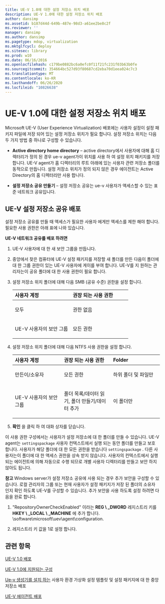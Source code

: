 ```yaml
---
title: UE-V 1.0에 대한 설정 저장소 위치 배포
description: UE-V 1.0에 대한 설정 저장소 위치 배포
author: dansimp
ms.assetid: b187d44d-649b-487e-98d3-a61ee2be8c2f
ms.reviewer: ''
manager: dansimp
ms.author: dansimp
ms.pagetype: mdop, virtualization
ms.mktglfcycl: deploy
ms.sitesec: library
ms.prod: w10
ms.date: 06/16/2016
ms.openlocfilehash: c179be0882bc6a0efc0f11f21fc231f03b63b0fe
ms.sourcegitcommit: 354664bc527d93f80687cd2eba70d1eea024c7c3
ms.translationtype: MT
ms.contentlocale: ko-KR
ms.lasthandoff: 06/26/2020
ms.locfileid: "10826638"
---
```

# UE-V 1.0에 대한 설정 저장소 위치 배포


Microsoft UE-V (User Experience Virtualization) 배포에는 사용자 설정이 설정 패키지 파일에 저장 되어 있는 설정 저장소 위치가 필요 합니다. 설정 저장소 위치는 다음 두 가지 방법 중 하나로 구성할 수 있습니다.

-   **Active directory home directory** – active directory에서 사용자에 대해 홈 디렉터리가 정의 된 경우 ue-v agent가이 위치를 사용 하 여 설정 위치 패키지를 저장 합니다. UE-V agent가 홈 디렉터리의 루트 아래에 있는 사용자 관련 저장소 폴더를 동적으로 만듭니다. 설정 저장소 위치가 정의 되지 않은 경우 에이전트는 Active Directory의 홈 디렉터리만 사용 합니다.

-   **설정 저장소 공유 만들기** – 설정 저장소 공유는 ue-v 사용자가 액세스할 수 있는 표준 네트워크 공유입니다.

## UE-V 설정 저장소 공유 배포


설정 저장소 공유를 만들 때 액세스가 필요한 사용자 에게만 액세스를 제한 해야 합니다. 필요한 사용 권한은 아래 표에 나와 있습니다.

**UE-V 네트워크 공유를 배포 하려면**

1.  UE-V 사용자에 대 한 새 보안 그룹을 만듭니다.

2.  중앙에서 찾은 컴퓨터에 UE-V 설정 패키지를 저장할 새 폴더를 만든 다음이 폴더에 대 한 그룹 권한이 있는 UE-V 사용자에 게이를 부여 합니다. UE-V를 지 원하는 관리자는이 공유 폴더에 대 한 사용 권한이 필요 합니다.

3.  설정 저장소 위치 폴더에 대해 다음 SMB (공유 수준) 권한을 설정 합니다.

    <table>
    <colgroup>
    <col width="50%" />
    <col width="50%" />
    </colgroup>
    <thead>
    <tr class="header">
    <th align="left"><strong>사용자 계정</strong></th>
    <th align="left"><strong>권장 되는 사용 권한</strong></th>
    </tr>
    </thead>
    <tbody>
    <tr class="odd">
    <td align="left"><p>모두</p></td>
    <td align="left"><p>권한 없음</p></td>
    </tr>
    <tr class="even">
    <td align="left"><p>UE-V 사용자의 보안 그룹</p></td>
    <td align="left"><p>모든 권한</p></td>
    </tr>
    </tbody>
    </table>

     

4.  설정 저장소 위치 폴더에 대해 다음 NTFS 사용 권한을 설정 합니다.

    <table>
    <colgroup>
    <col width="33%" />
    <col width="33%" />
    <col width="33%" />
    </colgroup>
    <thead>
    <tr class="header">
    <th align="left"><strong>사용자 계정</strong></th>
    <th align="left"><strong>권장 되는 사용 권한</strong></th>
    <th align="left"><strong>Folder</strong></th>
    </tr>
    </thead>
    <tbody>
    <tr class="odd">
    <td align="left"><p>만든이/소유자</p></td>
    <td align="left"><p>모든 권한</p></td>
    <td align="left"><p>하위 폴더 및 파일만</p></td>
    </tr>
    <tr class="even">
    <td align="left"><p>UE-V 사용자의 보안 그룹</p></td>
    <td align="left"><p>폴더 목록/데이터 읽기, 폴더 만들기/데이터 추가</p></td>
    <td align="left"><p>이 폴더만</p></td>
    </tr>
    </tbody>
    </table>

     

5.  **확인** 을 클릭 하 여 대화 상자를 닫습니다.

이 사용 권한 구성에서는 사용자가 설정 저장소에 대 한 폴더를 만들 수 있습니다. UE-V agent는 `settingspackage` 사용자 컨텍스트에서 실행 되는 동안 폴더를 만들고 보호 합니다. 사용자가 해당 폴더에 대 한 모든 권한을 받습니다 `settingspackage` . 다른 사용자는이 폴더에 대 한 액세스 권한을 상속 받지 않습니다. 사용자의 컨텍스트에서 실행 되는 에이전트에 의해 자동으로 수행 되므로 개별 사용자 디렉터리를 만들고 보안 하지 않아도 됩니다.

**참고**  Windows server가 설정 저장소 공유에 사용 되는 경우 추가 보안을 구성할 수 있습니다. 로컬 관리자의 그룹 또는 현재 사용자가 설정 패키지가 저장 된 폴더의 소유자 인지 확인 하도록 UE-V를 구성할 수 있습니다. 추가 보안을 사용 하도록 설정 하려면 다음을 완료 합니다.

1.  "RepositoryOwnerCheckEnabled" 이라는 **REG \ _DWORD** 레지스트리 키를 **HKEY \ _LOCAL \ _MACHINE** 에 추가 합니다. \\software\\microsoft\\uev\\agent\\configuration.

2.  레지스트리 키 값을 1로 설정 합니다.

 

## 관련 항목


[UE-V 1.0 배포](deploying-ue-v-10.md)

[UE-V 1.0에 지원되는 구성](supported-configurations-for-ue-v-10.md)

[Ue-v 생성기를 설치 하는](installing-the-ue-v-generator.md) 사용자 환경 가상화 설정 템플릿 및 설정 패키지에 대 한 중앙 저장소 배포

[UE-V 에이전트 배포](deploying-the-ue-v-agent.md)

 

 






